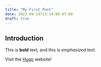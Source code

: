 ```yaml
---
title: "My First Post"
date: 2023-09-14T13:14:09-07:00
draft: true
---
```


## Introduction

This is **bold** text, and this is *emphasized* text. 

Visit the [Hugo](https://gohugo.io) website!
